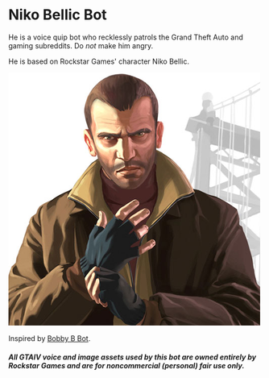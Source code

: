 # Niko Bellic Bot

He is a voice quip bot who recklessly patrols the Grand Theft Auto and gaming subreddits. Do *not* make him angry.


He is based on Rockstar Games' character Niko Bellic. 

![Image](images/nb.jpg)

Inspired by [Bobby B Bot](https://github.com/bobby-b-bot/reddit).

##### All GTAIV voice and image assets used by this bot are owned entirely by Rockstar Games and are for noncommercial (personal) fair use only.